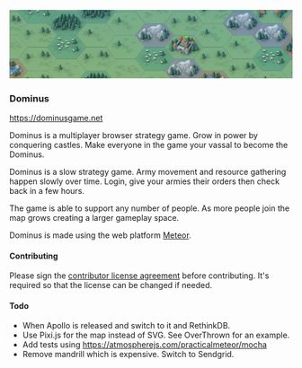 ![Alt text](/public/presskit/presskit_banner.jpg?raw=true "Optional Title")

### Dominus ###
https://dominusgame.net

Dominus is a multiplayer browser strategy game.  Grow in power by conquering castles.   Make everyone in the game your vassal to become the Dominus.

Dominus is a slow strategy game.  Army movement and resource gathering happen slowly over time.  Login, give your armies their orders then check back in a few hours.

The game is able to support any number of people.  As more people join the map grows creating a larger gameplay space.

Dominus is made using the web platform <a href="http://meteor.com">Meteor</a>.

#### Contributing ####

Please sign the <a href="https://www.clahub.com/agreements/dan335/dominus">contributor license agreement</a> before contributing.  It's required so that the license can be changed if needed.

#### Todo ####
* When Apollo is released and switch to it and RethinkDB.
* Use Pixi.js for the map instead of SVG.  See OverThrown for an example.
* Add tests using https://atmospherejs.com/practicalmeteor/mocha
* Remove mandrill which is expensive.  Switch to Sendgrid.
